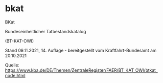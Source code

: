 # bkat
BKat

Bundeseinheitlicher Tatbestandskatalog

(BT-KAT-OWI)

Stand 09.11.2021, 14. Auflage - bereitgestellt vom Kraftfahrt-Bundesamt am 20.10.2021

Quelle: https://www.kba.de/DE/Themen/ZentraleRegister/FAER/BT_KAT_OWI/btkat_node.html
